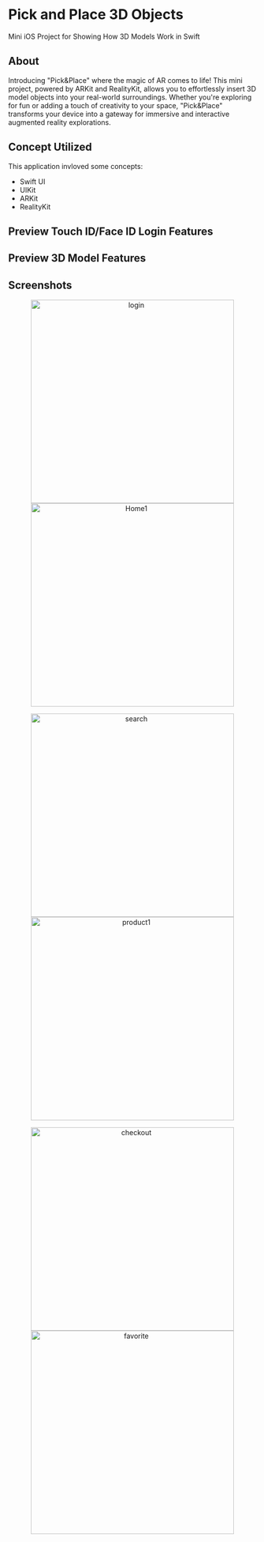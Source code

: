 # Pick and Place 3D Objects
Mini iOS Project for Showing How 3D Models Work in Swift

## About
Introducing "Pick&Place" where the magic of AR comes to life! 
This mini project, powered by ARKit and RealityKit, allows you to effortlessly
insert 3D model objects into your real-world surroundings.
Whether you're exploring for fun or adding a touch of creativity to 
your space, "Pick&Place" transforms your device into a gateway for 
immersive and interactive augmented reality explorations.

## Concept Utilized
This application invloved some concepts:
- Swift UI
- UIKit
- ARKit
- RealityKit


## Preview Touch ID/Face ID Login Features



## Preview 3D Model Features


## Screenshots

<p align = "center">
<img width="412" alt="login" src="https://github.com/dikidwid/3D_E-Commerce/assets/92709211/3282767f-bee5-4edb-9387-47e3f09d022d">
<img width="412" alt="Home1" src="https://github.com/dikidwid/3D_E-Commerce/assets/92709211/08165737-512e-448a-9fd9-e1e7bc0986e4">
</p>

<p align = "center">
<img width="412" alt="search" src="https://github.com/dikidwid/3D_E-Commerce/assets/92709211/0768e544-c774-4273-8ba0-1d61e7d8f47e">
<img width="412" alt="product1" src="https://github.com/dikidwid/3D_E-Commerce/assets/92709211/dbd27526-ea64-43a2-a5c6-a4b75cba1373">
</p>

<p align = "center">
<img width="412" alt="checkout" src="https://github.com/dikidwid/3D_E-Commerce/assets/92709211/e0d19168-e828-464b-b268-d854103bf4f9">
<img width="412" alt="favorite" src="https://github.com/dikidwid/3D_E-Commerce/assets/92709211/668c6658-2af2-46b1-95b5-de8035111d71">
</p>
